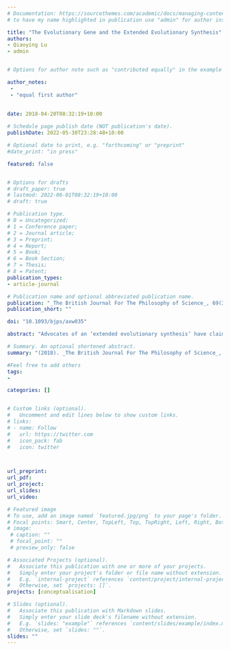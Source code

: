 ```yaml
---
# Documentation: https://sourcethemes.com/academic/docs/managing-content/
# to have my name highlighted in publication use "admin" for author instead of Pierrick Bourrat

title: "The Evolutionary Gene and the Extended Evolutionary Synthesis"
authors:
- Qiaoying Lu
- admin


# Options for author note such as "contributed equally" in the example below, assuming they are three authors, the third author is corresponding author.

author_notes:
 - 
 - "equal first author"
  
 
date: 2018-04-20T08:32:19+10:00

# Schedule page publish date (NOT publication's date).
publishDate: 2022-05-30T23:28:48+10:00

# Optional date to print, e.g. "forthcoming" or "preprint"
#date_print: "in press"

featured: false


# Options for drafts
# draft_paper: true
# lastmod: 2022-06-01T08:32:19+10:00
# draft: true

# Publication type.
# 0 = Uncategorized;
# 1 = Conference paper;
# 2 = Journal article;
# 3 = Preprint;
# 4 = Report;
# 5 = Book;
# 6 = Book Section;
# 7 = Thesis;
# 8 = Patent;
publication_types:
- article-journal

# Publication name and optional abbreviated publication name.
publication: "_The British Journal For The Philosophy of Science_, 69(3), pp. 775–800"
publication_short: ""

doi: "10.1093/bjps/axw035"

abstract: "Advocates of an ‘extended evolutionary synthesis’ have claimed that standard evolutionary theory fails to accommodate epigenetic inheritance. The opponents of the extended synthesis argue that the evidence for epigenetic inheritance causing adaptive evolution in nature is insufficient. We suggest that the ambiguity surrounding the conception of the gene represents a background semantic issue in the debate. Starting from Haig’s geneselectionist framework and Griffiths and Neumann-Held’s notion of the evolutionary gene, we define senses of ‘gene’, ‘environment’, and ‘phenotype’ in a way that makes them consistent with gene-centric evolutionary theory. We argue that the evolutionary gene, when being materialized, need not be restricted to nucleic acids but can encompass other heritable units such as epialleles. If the evolutionary gene is understood more broadly, and the notions of environment and phenotype are defined accordingly, current evolutionary theory does not require a major conceptual change in order to incorporate the mechanisms of epigenetic inheritance."

# Summary. An optional shortened abstract.
summary: "(2018). _The British Journal For The Philosophy of Science_, 69(3), pp. 775–800"

#Feel free to add others
tags:
- 

categories: []


# Custom links (optional).
#   Uncomment and edit lines below to show custom links.
# links:
# - name: Follow
#   url: https://twitter.com
#   icon_pack: fab
#   icon: twitter



url_preprint:
url_pdf:
url_project:
url_slides:
url_video:

# Featured image
# To use, add an image named `featured.jpg/png` to your page's folder. 
# Focal points: Smart, Center, TopLeft, Top, TopRight, Left, Right, BottomLeft, Bottom, BottomRight.
# image:
 # caption: ""
 # focal_point: ""
 # preview_only: false

# Associated Projects (optional).
#   Associate this publication with one or more of your projects.
#   Simply enter your project's folder or file name without extension.
#   E.g. `internal-project` references `content/project/internal-project/index.md`.
#   Otherwise, set `projects: []`.
projects: [conceptualisation]

# Slides (optional).
#   Associate this publication with Markdown slides.
#   Simply enter your slide deck's filename without extension.
#   E.g. `slides: "example"` references `content/slides/example/index.md`.
#   Otherwise, set `slides: ""`.
slides: ""
---
```




